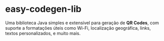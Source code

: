 # easy-codegen-lib
Uma biblioteca Java simples e extensível para geração de **QR Codes**, com suporte a formatações úteis como Wi-Fi, localização geográfica, links, textos personalizados, e muito mais.
